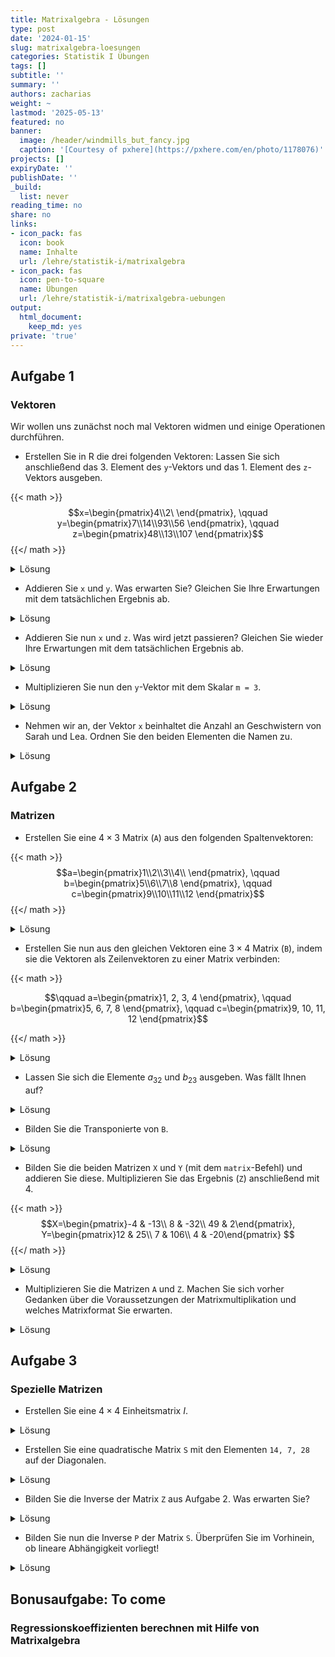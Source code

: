 ```yaml
---
title: Matrixalgebra - Lösungen
type: post
date: '2024-01-15'
slug: matrixalgebra-loesungen
categories: Statistik I Übungen
tags: []
subtitle: ''
summary: ''
authors: zacharias
weight: ~
lastmod: '2025-05-13'
featured: no
banner:
  image: /header/windmills_but_fancy.jpg
  caption: '[Courtesy of pxhere](https://pxhere.com/en/photo/1178076)'
projects: []
expiryDate: ''
publishDate: ''
_build:
  list: never
reading_time: no
share: no
links:
- icon_pack: fas
  icon: book
  name: Inhalte
  url: /lehre/statistik-i/matrixalgebra
- icon_pack: fas
  icon: pen-to-square
  name: Übungen
  url: /lehre/statistik-i/matrixalgebra-uebungen
output:
  html_document:
    keep_md: yes
private: 'true'
---
```




## Aufgabe 1
### Vektoren
Wir wollen uns zunächst noch mal Vektoren widmen und einige Operationen durchführen.

* Erstellen Sie in R die drei folgenden Vektoren:
Lassen Sie sich anschließend das 3. Element des `y`-Vektors und das 1. Element des `z`-Vektors ausgeben.

{{< math >}}
$$x=\begin{pmatrix}4\\2\ \end{pmatrix}, \qquad y=\begin{pmatrix}7\\14\\93\\56 \end{pmatrix}, \qquad z=\begin{pmatrix}48\\13\\107 \end{pmatrix}$$
{{</ math >}}

<details><summary>Lösung</summary>

```r
# Erstellen der Vektoren
x <- c(4, 2)
y <- c(7, 14, 93, 56)
z <- c(48, 13, 107)

y[3] # 3. Element des y-Vektors
```

```
## [1] 93
```

```r
z[1] # 1. Element des z-Vektors
```

```
## [1] 48
```
</details>


* Addieren Sie `x` und `y`. Was erwarten Sie? Gleichen Sie Ihre Erwartungen mit dem tatsächlichen Ergebnis ab.

<details><summary>Lösung</summary>

```r
x + y
```

```
## [1] 11 16 97 58
```
Wir wissen bereits, dass die Addition von Vektoren elementeweise funktioniert. Eigentlich können wir nur Vektoren des gleichen Formats addieren, dennoch bekommen wir hier keine Fehlernachricht. Stattdessen benutzt R unseren kürzeren Vektor (`x`) zwei mal, um die Addition zu ermöglichen. 

</details>

* Addieren Sie nun `x` und `z`. Was wird jetzt passieren? Gleichen Sie wieder Ihre Erwartungen mit dem tatsächlichen Ergebnis ab.

<details><summary>Lösung</summary>

```r
x + z
```

```
## Warning in x + z: Länge des längeren Objektes
##  	 ist kein Vielfaches der Länge des kürzeren Objektes
```

```
## [1]  52  15 111
```

In der vorherigen Aufgabe hatten wir zwei Vektoren vorliegen, die ein Vielfaches einander darstellten. Dies ist in dieser Aufgabe nicht der Fall, deshalb bekommen wir hier eine Warnung: `"longer object length is not a multiple of shorter object length".` R warnt uns also, dass der längere Vektor in diesem Beispiel kein Vielfaches des kürzeren Vektors darstellt (und somit nicht einfach der kürzere Vektor vervielfacht genutzt werden kann). Stattdessen verwendet R nur das erste Element unseres `z`-Vektors zweifach. 

</details>

* Multiplizieren Sie nun den `y`-Vektor mit dem Skalar `m = 3`.

<details><summary>Lösung</summary>

```r
m <- 3
y * m
```

```
## [1]  21  42 279 168
```

Wie wir sehen, wird jedes Element unseres Vektors mit 3 multipliziert. Die Multiplikation mit Skalaren funktioniert also ebenso elementenweise.

</details>

* Nehmen wir an, der Vektor `x` beinhaltet die Anzahl an Geschwistern von Sarah und Lea. 
Ordnen Sie den beiden Elementen die Namen zu.

<details><summary>Lösung</summary>

```r
names(x) <- c("Sarah", "Lea")
x
```

```
## Sarah   Lea 
##     4     2
```

</details>


## Aufgabe 2
### Matrizen


* Erstellen Sie eine $4 \times 3$ Matrix (`A`) aus den folgenden Spaltenvektoren:

{{< math >}}
$$a=\begin{pmatrix}1\\2\\3\\4\\ \end{pmatrix}, \qquad b=\begin{pmatrix}5\\6\\7\\8 \end{pmatrix}, \qquad c=\begin{pmatrix}9\\10\\11\\12 \end{pmatrix}$$
{{</ math >}}

<details><summary>Lösung</summary>

```r
# Vektoren erstellen
a <- c(1, 2, 3, 4)
b <- c(5, 6, 7, 8)
c <- c(9, 10, 11, 12)

# Matrix A erstellen und anzeigen lassen
A <- cbind(a, b, c)
A
```

```
##      a b  c
## [1,] 1 5  9
## [2,] 2 6 10
## [3,] 3 7 11
## [4,] 4 8 12
```
</details>


* Erstellen Sie nun aus den gleichen Vektoren eine $3 \times 4$  Matrix (`B`), indem sie die Vektoren als Zeilenvektoren zu einer Matrix verbinden:

{{< math >}}

$$\qquad a=\begin{pmatrix}1, 2, 3, 4 \end{pmatrix},   \qquad b=\begin{pmatrix}5, 6, 7, 8 \end{pmatrix}, \qquad c=\begin{pmatrix}9, 10, 11, 12 \end{pmatrix}$$

{{</ math >}}

<details><summary>Lösung</summary>

```r
# Matrix B erstellen und anzeigen lassen
B <- rbind(a, b, c)
B
```

```
##   [,1] [,2] [,3] [,4]
## a    1    2    3    4
## b    5    6    7    8
## c    9   10   11   12
```
</details>


* Lassen Sie sich die Elemente $a_{32}$ und $b_{23}$ ausgeben. Was fällt Ihnen auf?

<details><summary>Lösung</summary>

```r
A[3, 2]
```

```
## b 
## 7
```

```r
B[2, 3]
```

```
## b 
## 7
```
Wie wir sehen, sind die Elemente $a_{32}$ und $b_{23}$ identisch. Das liegt daran, dass die Matrix `A` die Transponierte der Matrix `B` ist.

</details>


* Bilden Sie die Transponierte von `B`.

<details><summary>Lösung</summary>

```r
t(B)
```

```
##      a b  c
## [1,] 1 5  9
## [2,] 2 6 10
## [3,] 3 7 11
## [4,] 4 8 12
```

Wir sehen, dass die Transponierte von `B` tatsächlich identisch mit `A` ist. Wir können die Elemente auch einzeln abgleichen:


```r
t(B) == A
```

```
##         a    b    c
## [1,] TRUE TRUE TRUE
## [2,] TRUE TRUE TRUE
## [3,] TRUE TRUE TRUE
## [4,] TRUE TRUE TRUE
```
</details>

* Bilden Sie die beiden Matrizen `X` und `Y` (mit dem `matrix`-Befehl) und addieren Sie diese. Multiplizieren Sie das Ergebnis (`Z`) anschließend mit 4. 

{{< math >}}
$$X=\begin{pmatrix}-4 & -13\\ 8 & -32\\ 49 & 2\end{pmatrix}, Y=\begin{pmatrix}12 & 25\\ 7 & 106\\ 4 & -20\end{pmatrix} $$
{{</ math >}}

<details><summary>Lösung</summary>

```r
# Matrizen erstellen
X <- matrix(c(-4, -13, 
              8, -32,
              49, 2), nrow = 3, ncol = 2,
            byrow = TRUE)
Y <- matrix(c(12, 25,
              7, 106,
              4, -20), nrow = 3, ncol = 2,
            byrow = TRUE)
```


```r
# Matrizen addieren
Z <- X + Y
Z
```

```
##      [,1] [,2]
## [1,]    8   12
## [2,]   15   74
## [3,]   53  -18
```

```r
# mit 4 addieren (skalare Multiplikation)
Z*4
```

```
##      [,1] [,2]
## [1,]   32   48
## [2,]   60  296
## [3,]  212  -72
```
</details>

* Multiplizieren Sie die Matrizen `A` und `Z`. Machen Sie sich vorher Gedanken über die Voraussetzungen der Matrixmultiplikation und welches Matrixformat Sie erwarten. 

<details><summary>Lösung</summary>

```r
# Matrixmultiplikation
A %*% Z
```

```
##      [,1] [,2]
## [1,]  560  220
## [2,]  636  288
## [3,]  712  356
## [4,]  788  424
```

Die Multiplikation der beiden Matrizen funktioniert unproblematisch, da die beiden Matrizen kompatibel sind, d.h. die Anzahl an Spalten der Matrix `A` entspricht der Anzahl an Zeilen der Matrix `Z`. Das Ergebnis ist entstanden, indem die Zeilen der Matrix `A` mit den Spalten der Matrix `Z` elementenweise multipliziert und diese Elemente anschließend addiert wurden. Wir erhalten eine $4 \times 2$ Matrix.

</details>

## Aufgabe 3
### Spezielle Matrizen

* Erstellen Sie eine $4 \times 4$ Einheitsmatrix $I$.

<details><summary>Lösung</summary>

```r
# Einheitsmatrix
I <- diag(4)
I
```

```
##      [,1] [,2] [,3] [,4]
## [1,]    1    0    0    0
## [2,]    0    1    0    0
## [3,]    0    0    1    0
## [4,]    0    0    0    1
```
Die Einheitsmatrix $I$ zeichnet sich dadurch aus, dass Sie auf der Diagonale nur Einsen und sonst nur Nullen als Elemente hat.

</details>

* Erstellen Sie eine quadratische Matrix `S` mit den Elementen `14, 7, 28` auf der Diagonalen.

<details><summary>Lösung</summary>

```r
# quadratische Matrix
S <- diag(c(14, 7, 28))
S
```

```
##      [,1] [,2] [,3]
## [1,]   14    0    0
## [2,]    0    7    0
## [3,]    0    0   28
```

</details>


* Bilden Sie die Inverse der Matrix `Z` aus Aufgabe 2. Was erwarten Sie?

<details><summary>Lösung</summary>

```r
# Inverse
# solve(Z)
```
Es lässt sich keine Inverse der Matrix `Z` bilden, da diese nicht quadratisch ist. Das erfahren wir auch in der Fehlernachricht von R: `'a' (3 x 2) must be square`.

</details>


* Bilden Sie nun die Inverse `P` der Matrix `S`. Überprüfen Sie im Vorhinein, ob lineare Abhängigkeit vorliegt!

<details><summary>Lösung</summary>

```r
# Determinante bestimmen
det(S)
```

```
## [1] 2744
```
Die Determinante ist nicht Null, es liegt also keine lineare Abhängigkeit vor.


```r
# Inverse
P <- solve(S)
P
```

```
##            [,1]      [,2]       [,3]
## [1,] 0.07142857 0.0000000 0.00000000
## [2,] 0.00000000 0.1428571 0.00000000
## [3,] 0.00000000 0.0000000 0.03571429
```
Nun erhalten wir ein Ergebnis, da es sich bei `S` um eine quadratische Matrix handelt, die zudem regulär und somit invertierbar ist. Unser Ergebnis ist die Matrix, mit welcher wir `S` (matrix-)multiplizieren müssen, um die Einheitsmatrix zu erhalten. Das können wir auch kurz gegenchecken:


```r
# Inverse
P %*% S
```

```
##      [,1] [,2] [,3]
## [1,]    1    0    0
## [2,]    0    1    0
## [3,]    0    0    1
```
Tatsächlich: Wir erhalten die Einheitmatrix $I$.

</details>

## Bonusaufgabe: To come
### Regressionskoeffizienten berechnen mit Hilfe von Matrixalgebra
